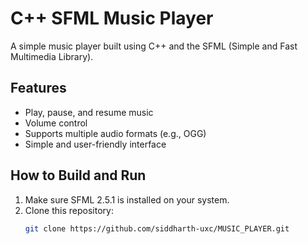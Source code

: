 # C++ SFML Music Player

A simple music player built using C++ and the SFML (Simple and Fast Multimedia Library).

## Features

- Play, pause, and resume music
- Volume control
- Supports multiple audio formats (e.g., OGG)
- Simple and user-friendly interface

## How to Build and Run

1. Make sure SFML 2.5.1 is installed on your system.
2. Clone this repository:
   ```bash
   git clone https://github.com/siddharth-uxc/MUSIC_PLAYER.git

